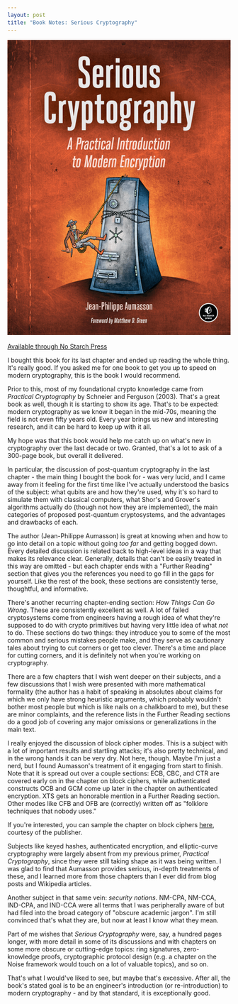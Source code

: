 ```yaml
---
layout: post
title: "Book Notes: Serious Cryptography"
---
```


![Cover Image](/assets/img/serious-crypto.png)

[Available through No Starch Press](https://nostarch.com/seriouscrypto)

I bought this book for its last chapter and ended up reading the whole thing. It's really good. If you asked me for one book to get you up to speed on modern cryptography, this is the book I would recommend.

Prior to this, most of my foundational crypto knowledge came from _Practical Cryptography_ by Schneier and Ferguson (2003). That's a great book as well, though it is starting to show its age. That's to be expected: modern cryptography as we know it began in the mid-70s, meaning the field is not even fifty years old. Every year brings us new and interesting research, and it can be hard to keep up with it all.

My hope was that this book would help me catch up on what's new in cryptography over the last decade or two. Granted, that's a lot to ask of a 300-page book, but overall it delivered.

In particular, the discussion of post-quantum cryptography in the last chapter - the main thing I bought the book for - was very lucid, and I came away from it feeling for the first time like I've actually understood the basics of the subject: what qubits are and how they're used, why it's so hard to simulate them with classical computers, what Shor's and Grover's algorithms actually do (though not how they are implemented), the main categories of proposed post-quantum cryptosystems, and the advantages and drawbacks of each.

The author (Jean-Philippe Aumasson) is great at knowing when and how to go into detail on a topic without going _too far_ and getting bogged down. Every detailed discussion is related back to high-level ideas in a way that makes its relevance clear. Generally, details that can't be easily treated in this way are omitted - but each chapter ends with a "Further Reading" section that gives you the references you need to go fill in the gaps for yourself. Like the rest of the book, these sections are consistently terse, thoughtful, and informative.

There's another recurring chapter-ending section: _How Things Can Go Wrong_. These are consistently excellent as well. A lot of failed cryptosystems come from engineers having a rough idea of what they're supposed to do with crypto primitives but having very little idea of what _not_ to do. These sections do two things: they introduce you to some of the most common and serious mistakes people make, and they serve as cautionary tales about trying to cut corners or get too clever. There's a time and place for cutting corners, and it is definitely not when you're working on cryptography.

There are a few chapters that I wish went deeper on their subjects, and a few discussions that I wish were presented with more mathematical formality (the author has a habit of speaking in absolutes about claims for which we only have strong heuristic arguments, which probably wouldn't bother most people but which is like nails on a chalkboard to me), but these are minor complaints, and the reference lists in the Further Reading sections do a good job of covering any major omissions or generalizations in the main text.

I really enjoyed the discussion of block cipher modes. This is a subject with a lot of important results and startling attacks; it's also pretty technical, and in the wrong hands it can be very dry. Not here, though. Maybe I'm just a nerd, but I found Aumasson's treatment of it engaging from start to finish. Note that it is spread out over a couple sections: ECB, CBC, and CTR are covered early on in the chapter on block ciphers, while authenticated constructs OCB and GCM come up later in the chapter on authenticated encryption. XTS gets an honorable mention in a Further Reading section. Other modes like CFB and OFB are (correctly) written off as "folklore techniques that nobody uses."

If you're interested, you can sample the chapter on block ciphers [here](https://nostarch.com/download/SeriousCryptography_Chapter4_sample.pdf), courtesy of the publisher.

Subjects like keyed hashes, authenticated encryption, and elliptic-curve cryptography were largely absent from my previous primer, _Practical Cryptography_, since they were still taking shape as it was being written. I was glad to find that Aumasson provides serious, in-depth treatments of these, and I learned more from those chapters than I ever did from blog posts and Wikipedia articles.

Another subject in that same vein: _security notions_. NM-CPA, NM-CCA, IND-CPA, and IND-CCA were all terms that I was peripherally aware of but had filed into the broad category of "obscure academic jargon". I'm still convinced that's what they are, but now at least I know what they mean.

Part of me wishes that _Serious Cryptography_ were, say, a hundred pages longer, with more detail in some of its discussions and with chapters on some more obscure or cutting-edge topics: ring signatures, zero-knowledge proofs, cryptographic protocol design (e.g. a chapter on the Noise framework would touch on a lot of valuable topics), and so on.

That's what I would've liked to see, but maybe that's excessive. After all, the book's stated goal is to be an engineer's introduction (or re-introduction) to modern cryptography - and by that standard, it is exceptionally good.
